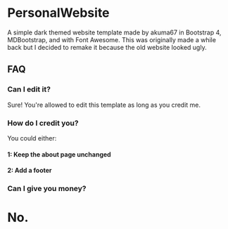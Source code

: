 # PersonalWebsite
A simple dark themed website template made by akuma67 in Bootstrap 4, MDBootstrap, and with Font Awesome. This was originally made a while back but I decided to remake it because the old website looked ugly.

## FAQ
### Can I edit it?
Sure! You're allowed to edit this template as long as you credit me.

### How do I credit you?
You could either:
#### 1: Keep the about page unchanged
#### 2: Add a footer

### Can I give you money?
# No.
